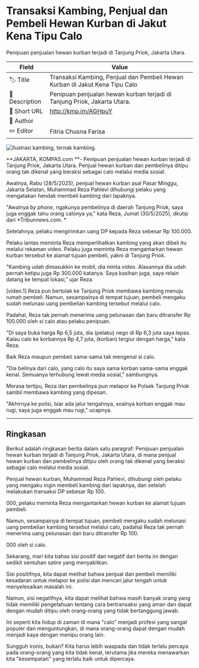 # Transaksi Kambing, Penjual dan Pembeli Hewan Kurban di Jakut Kena Tipu Calo

Penipuan penjualan hewan kurban terjadi di Tanjung Priok, Jakarta Utara. 

| Field         | Value                                                       |
|---------------|-------------------------------------------------------------|
| 🏷️ Title       | Transaksi Kambing, Penjual dan Pembeli Hewan Kurban di Jakut Kena Tipu Calo |
| 📝 Description | Penipuan penjualan hewan kurban terjadi di Tanjung Priok, Jakarta Utara.  |
| 🔗 Short URL   | http://kmp.im/AGHpuY |
| 👤 Author      |  |
| ✏️ Editor      | Fitria Chusna Farisa |

![Ilustrasi kambing, ternak kambing. ](https://asset.kompas.com/crops/M7LGDucIniRRY1rCw8OLmKhE7BE=/0x0:1774x1183/750x500/data/photo/2022/10/06/633ee96e2698c.jpg)

**JAKARTA, KOMPAS.com **- Penipuan penjualan hewan kurban terjadi di Tanjung Priok, Jakarta Utara. Penjual hewan kurban dan pembelinya ditipu orang tak dikenal yang beraksi sebagai calo melalui media sosial.

Awalnya, Rabu (28/5/2025), penjual hewan kurban asal Pasar Minggu, Jakarta Selatan, Muhammad Reza Pahlevi dihubungi pelaku yang mengatakan hendak membeli kambing dari lapaknya.

\"Awalnya *by phone*, ngakunya pembelinya di daerah Tanjung Priok, saya juga enggak tahu orang calonya ya,\" kata Reza, Jumat (30/5/2025), dkutip dari *Tribunnews.com. *

Setelahnya, pelaku mengirimkan uang DP kepada Reza sebesar Rp 100.000.

Pelaku lantas meminta Reza memperlihatkan kambing yang akan dibeli itu melalui rekaman video. Pelaku juga meminta Reza mengantarkan hewan kurban tersebut ke alamat tujuan pembeli, yakni di Tanjung Priok.

\"Kambing udah dimasukkin ke mobil, dia minta video. Alasannya dia udah pernah ketipu juga Rp 300.000 katanya. Saya kasihan juga, saya relain datang ke tempat lokasi,\" ujar Reza.

\[video.1\] Reza pun bertolak ke Tanjung Priok membawa kambing menuju rumah pembeli. Namun, sesampainya di tempat tujuan, pembeli mengaku sudah melunasi uang pembelian kambing tersebut melalui calo. 

Padahal, Reza tak pernah menerima uang pelunasan dan baru ditransfer Rp 100.000 oleh si calo atau pelaku penipuan.

\"Di saya buka harga Rp 6,5 juta, dia (pelaku) nego di Rp 6,3 juta saya lepas. Kalau calo ke korbannya Rp 4,7 juta, (korban) tergiur dengan harga,\" kata Reza.

Baik Reza maupun pembeli sama-sama tak mengenal si calo.

\"Dia belinya dari calo, yang calo itu saya sama korban sama-sama enggak kenal. Semuanya terhubung lewat media sosial,\" sambungnya.

Merasa tertipu, Reza dan pembelinya pun melapor ke Polsek Tanjung Priok sambil membawa kambing yang dipesan. 

\"Akhirnya ke polisi, biar ada jalur tengahnya, soalnya korban enggak mau rugi, saya juga enggak mau rugi,\" ucapnya.

---
## Ringkasan

Berikut adalah ringkasan berita dalam satu paragraf: Penipuan penjualan hewan kurban terjadi di Tanjung Priok, Jakarta Utara, di mana penjual hewan kurban dan pembelinya ditipu oleh orang tak dikenal yang beraksi sebagai calo melalui media sosial.

 Penjual hewan kurban, Muhammad Reza Pahlevi, dihubungi oleh pelaku yang mengaku ingin membeli kambing dari lapaknya, dan setelah melakukan transaksi DP sebesar Rp 100.

000, pelaku meminta Reza mengantarkan hewan kurban ke alamat tujuan pembeli.

 Namun, sesampainya di tempat tujuan, pembeli mengaku sudah melunasi uang pembelian kambing tersebut melalui calo, padahal Reza tak pernah menerima uang pelunasan dan baru ditransfer Rp 100.

000 oleh si calo.



Sekarang, mari kita bahas sisi positif dan negatif dari berita ini dengan sedikit sentuhan satire yang menyakitkan.

 Sisi positifnya, kita dapat melihat bahwa penjual dan pembeli memiliki kesadaran untuk melapor ke polisi dan mencari jalur tengah untuk menyelesaikan masalah ini.

 Namun, sisi negatifnya, kita dapat melihat bahwa masih banyak orang yang tidak memiliki pengetahuan tentang cara bertransaksi yang aman dan dapat dengan mudah ditipu oleh orang-orang yang tidak bertanggung jawab.

 Ini seperti kita hidup di zaman di mana "calo" menjadi profesi yang sangat populer dan menguntungkan, di mana orang-orang dapat dengan mudah menjadi kaya dengan menipu orang lain.

 Sungguh ironis, bukan? Kita harus lebih waspada dan tidak terlalu percaya pada orang-orang yang kita tidak kenal, terutama jika mereka menawarkan kita "kesempatan" yang terlalu baik untuk dipercaya.
